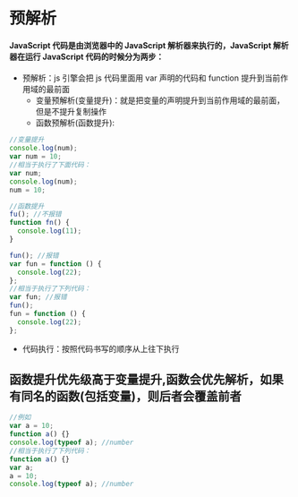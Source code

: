 <!--
 * @Description:
 * @Author: 曹俊
 * @Date: 2022-09-02 12:52:41
 * @LastEditors: 曹俊
 * @LastEditTime: 2022-10-30 19:42:01
-->

# 预解析

#### JavaScript 代码是由浏览器中的 JavaScript 解析器来执行的，JavaScript 解析器在运行 JavaScript 代码的时候分为两步：

- 预解析：js 引擎会把 js 代码里面用 var 声明的代码和 function 提升到当前作用域的最前面
  - 变量预解析(变量提升)：就是把变量的声明提升到当前作用域的最前面，但是不提升复制操作
  - 函数预解析(函数提升):

```js
//变量提升
console.log(num);
var num = 10;
//相当于执行了下面代码：
var num;
console.log(num);
num = 10;
```

```js
//函数提升
fu(); //不报错
function fn() {
  console.log(11);
}

fun(); //报错
var fun = function () {
  console.log(22);
};
//相当于执行了下列代码：
var fun; //报错
fun();
fun = function () {
  console.log(22);
};
```

- 代码执行：按照代码书写的顺序从上往下执行

## 函数提升优先级高于变量提升,函数会优先解析，如果有同名的函数(包括变量)，则后者会覆盖前者

```js
//例如
var a = 10;
function a() {}
console.log(typeof a); //number
//相当于执行了下列代码：
function a() {}
var a;
a = 10;
console.log(typeof a); //number
```
